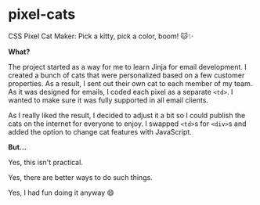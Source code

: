 # pixel-cats  
CSS Pixel Cat Maker: Pick a kitty, pick a color, boom! 🐱✨  

**What?**  

The project started as a way for me to learn Jinja for email development. I created a bunch of cats that were personalized based on a few customer properties. As a result, I sent out their own cat to each member of my team. As it was designed for emails, I coded each pixel as a separate `<td>`. I wanted to make sure it was fully supported in all email clients.  

As I really liked the result, I decided to adjust it a bit so I could publish the cats on the internet for everyone to enjoy. I swapped `<td>`s for `<div>`s and added the option to change cat features with JavaScript.  

**But...**  

Yes, this isn't practical.  

Yes, there are better ways to do such things.  

Yes, I had fun doing it anyway 😄
